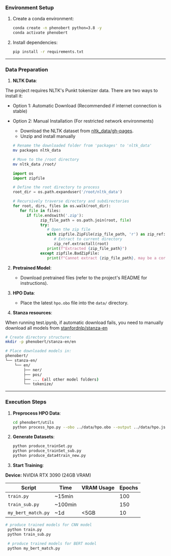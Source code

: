 

### **Environment Setup**
1. Create a conda environment:
   ```bash
   conda create -n phenobert python=3.8 -y
   conda activate phenobert
   ```

2. Install dependencies:
   ```bash
   pip install -r requirements.txt
   ```

---

### **Data Preparation**
1. **NLTK Data**:

The project requires NLTK's Punkt tokenizer data. There are two ways to install it:

- Option 1: Automatic Download (Recommended if internet connection is stable)

- Option 2: Manual Installation (For restricted network environments)
   - Download the NLTK dataset from [nltk_data/gh-pages](https://github.com/nltk/nltk_data/tree/gh-pages).
   - Unzip and install manually
   ```bash
   # Rename the downloaded folder from 'packages' to 'nltk_data'
   mv packages nltk_data

   # Move to the /root directory
   mv nltk_data /root/
   ```
   ```python
   import os
   import zipfile

   # Define the root directory to process
   root_dir = os.path.expanduser('/root/nltk_data')

   # Recursively traverse directory and subdirectories
   for root, dirs, files in os.walk(root_dir):
      for file in files:
         if file.endswith('.zip'):
               zip_file_path = os.path.join(root, file)
               try:
                  # Open the zip file
                  with zipfile.ZipFile(zip_file_path, 'r') as zip_ref:
                     # Extract to current directory
                     zip_ref.extractall(root)
                  print(f"Extracted {zip_file_path}")
               except zipfile.BadZipFile:
                  print(f"Cannot extract {zip_file_path}, may be a corrupted zip file.")
   ```

2. **Pretrained Model**:
   - Download pretrained files (refer to the project's README for instructions).

3. **HPO Data**:
   - Place the latest `hpo.obo` file into the `data/` directory.

4. **Stanza resources**:

When running test.ipynb, if automatic download fails, you need to manually download all models from [stanfordnlp/stanza-en](https://huggingface.co/stanfordnlp/stanza-en)

```bash
# Create directory structure:
mkdir -p phenobert/stanza-en/en

# Place downloaded models in:
phenobert/
└── stanza-en/
    └── en/
        ├── ner/
        ├── pos/
        ├── ... (all other model folders)
        └── tokenize/
```
---

### **Execution Steps**
1. **Preprocess HPO Data**:
   ```bash
   cd phenobert/utils
   python process_hpo.py --obo ../data/hpo.obo --output ../data/hpo.json
   ```

2. **Generate Datasets**:
   ```bash
   python produce_trainSet.py
   python produce_trainSet_sub.py
   python produce_data4train_new.py
   ```

3. **Start Training**:


**Device:** NVIDIA RTX 3090 (24GB VRAM)

| Script            | Time     | VRAM Usage | Epochs |
|-------------------|----------|------------|-------|
| `train.py`        | ~15min   |         | 100   |
| `train_sub.py`    | ~100min  |        | 150   |
| `my_bert_match.py` | ~1d  | <5GB      | 10    |

   ```bash
   # produce trained models for CNN model
    python train.py
    python train_sub.py

    # produce trained models for BERT model
    python my_bert_match.py
   ```
